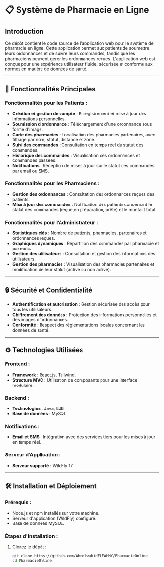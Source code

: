 # 📋 Système de Pharmacie en Ligne

## Introduction
Ce dépôt contient le code source de l'application web pour le système de pharmacie en ligne. Cette application permet aux patients de soumettre leurs ordonnances et de suivre leurs commandes, tandis que les pharmaciens peuvent gérer les ordonnances reçues. L'application web est conçue pour une expérience utilisateur fluide, sécurisée et conforme aux normes en matière de données de santé.

---

## 🚀 Fonctionnalités Principales

### Fonctionnalités pour les Patients :
- **Création et gestion de compte** : Enregistrement et mise à jour des informations personnelles.
- **Soumission d'ordonnance** : Téléchargement d'une ordonnance sous forme d'image.
- **Carte des pharmacies** : Localisation des pharmacies partenaires, avec filtrage par nom, statut, distance et zone.
- **Suivi des commandes** : Consultation en temps réel du statut des commandes.
- **Historique des commandes** : Visualisation des ordonnances et commandes passées.
- **Notifications** : Réception de mises à jour sur le statut des commandes par email ou SMS.

### Fonctionnalités pour les Pharmaciens :
- **Gestion des ordonnances** : Consultation des ordonnances reçues des patients.
- **Mise à jour des commandes** : Notification des patients concernant le statut des commandes (reçue,en préparation, prête) et le montant total.

### Fonctionnalités pour l’Administrateur :
- **Statistiques clés** : Nombre de patients, pharmacies, partenaires et ordonnances reçues.
- **Graphiques dynamiques** : Répartition des commandes par pharmacie et par mois.
- **Gestion des utilisateurs** : Consultation et gestion des informations des utilisateurs.
- **Gestion des pharmacies** : Visualisation des pharmacies partenaires et modification de leur statut (active ou non active).

---

## 🔒 Sécurité et Confidentialité
- **Authentification et autorisation** : Gestion sécurisée des accès pour tous les utilisateurs.
- **Chiffrement des données** : Protection des informations personnelles et des images d'ordonnances.
- **Conformité** : Respect des réglementations locales concernant les données de santé.

---

## ⚙️ Technologies Utilisées
### Frontend :
- **Framework** : React.js, Tailwind.
- **Structure MVC** : Utilisation de composants pour une interface modulaire.

### Backend :
- **Technologies** : Java, EJB
- **Base de données** : MySQL

### Notifications :
- **Email et SMS** : Intégration avec des services tiers pour les mises à jour en temps réel.

### Serveur d’Application :
- **Serveur supporté** : WildFly 17

---

## 🛠️ Installation et Déploiement

### Prérequis :
- Node.js et npm installés sur votre machine.
- Serveur d'application (WildFly) configuré.
- Base de données MySQL.

### Étapes d'installation :
1. Clonez le dépôt :
   ```bash
   git clone https://github.com/AbdelwahidELFAHMY/PharmacieOnline
   cd PharmacieOnline
